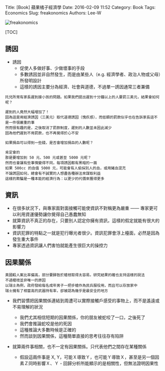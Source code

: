 Title: [Book] 蘋果橘子經濟學
Date: 2016-02-09 11:52
Category: Book
Tags: Economics
Slug: freakonomics
Authors: Lee-W

![freakonomics](http://pic.eslite.com/Upload/Product/201001/m/633996933876873707.JPG)

<!--more-->

[TOC]

## 誘因

* 誘因
    * 促使人多做好事、少做壞事的手段
    * 多數誘因並非自然發生，而是由某些人（e.g. 經濟學者、政治人物或父母）所發明設計
    * 這樣的誘因主要分為經濟、社會與道德，不過單一誘因通常三者兼備

```text
托兒所常有家長遲到接小孩的問題。如果我們提出遲到十分鐘以上的人要罰三美元，結果會如何呢？

遲到的人竟然大幅增加了！
因為這是用經濟誘因（三美元）取代道德誘因（愧疚感），而低額的罰款似乎也在告訴家長這不是一件很嚴重的事
然而很有趣的是，之後取消了罰款制度，遲到的人數並未因此減少
因為他們遲到不用罰款，也不再覺得於心不安
```

```text
如果捐血可以得到一些錢，是否會增加捐血的人數呢？

肯定會的
那是要增加到 50 元、500 元或甚至 5000 元呢？
然而也會讓有些事情變得不同，每項誘因都有黑暗的一面
如果 500cc 的血值 5000 元，可能會有人偷採別人的血，或用豬血混充
不論誘因如何，總會有不誠實的人想盡各種辦法來謀取利益
這樣的欺騙是一種本能的經濟行為：以更少的代價來獲得更多
```

## 資訊

* 在很多狀況下，與專家面對面接觸可能使資訊不對稱更為嚴重 —— 專家更可以利用資運優勢讓你覺得自己愚蠢無知
* 就算資訊不真正的存在，只要別人認定你擁有資訊，這樣的假定就能有很大的影響力
* 資訊犯罪的特點之一就是犯行曝光者很少。資訊犯罪會浮上檯面，必然是因為發生重大事件
* 專家透過資訊讓人們害怕就能產生很巨大的操控力

## 因果關係

```text
美國殺人案比率偏高，部分要歸咎於槍枝取得太容易。研究結果的確也支持這樣的說法
不過槍枝並非唯一的原因
以瑞士為例，政府發給每名成年男子一把步槍作為民兵服役用，而且可以存放家中
瑞士擁有了相當高的武器持有率，卻被認為幾乎是最安全的地方
```

* 我們習慣把因果關係連結到周遭可以實際接觸戶感受的事物上，而不是遙遠或不易理解的狀況
    * 我們尤其相信短期的因果關係，你的朋友被蛇咬了一口，之後死了
    * 我們會推論蛇咬是他的死因
    * 這種推論大多數時候是正確的
    * 然而談到因果關係，這種簡單直接的思考往往存有陷阱

* 就算兩件事相關，也不一定有因果關係。只代表他們之間存在某種關係
    * 假設這兩件事是 X, Y，可能Ｘ導致Ｙ，也可能Ｙ導致Ｘ，甚至是另一個因素Ｚ同時影響Ｘ、Ｙ    - 回歸分析所能顯示的是相關性，但無法證明因果性
